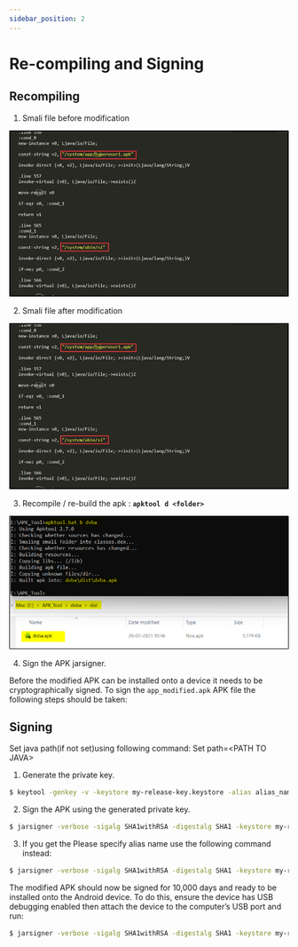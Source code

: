 ```yaml
---
sidebar_position: 2
---
```


# Re-compiling and Signing

## Recompiling
1. Smali file before modification

![](../../img/14.jpg)

2. Smali file after modification

![](../../img/14.jpg)

3. Recompile / re-build the apk : **`apktool d <folder>`**

![](../../img/15.jpg)

4. Sign the APK jarsigner.

Before the modified APK can be installed onto a device it needs to be cryptographically signed. To sign the `app_modified.apk` APK file the following steps should be taken:

## Signing

Set java path(if not set)using following command: Set path=\<PATH TO JAVA\>

1. Generate the private key.
```bash 
$ keytool -genkey -v -keystore my-release-key.keystore -alias alias_name -keyalg RSA -keysize 2048 -validity 10000
```

2. Sign the APK using the generated private key.
```bash
$ jarsigner -verbose -sigalg SHA1withRSA -digestalg SHA1 -keystore my-release-key.keystore <app_modified.apk>
```

3. If you get the Please specify alias name use the following command instead:
```bash 
$ jarsigner -verbose -sigalg SHA1withRSA -digestalg SHA1 -keystore my-release-key.keystore <app_modified.apk> alias_name
```

The modified APK should now be signed for 10,000 days and ready to be installed onto the
Android device. To do this, ensure the device has USB debugging enabled then attach the
device to the computer’s USB port and run:
```bash 
$ jarsigner -verbose -sigalg SHA1withRSA -digestalg SHA1 -keystore my-release-key.keystore PayGoWithSSL.apk alias_name
```